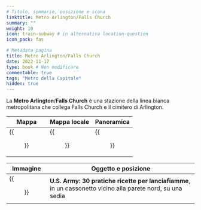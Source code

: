 ```yaml
---
# Titolo, sommario, posizione e icona
linktitle: Metro Arlington/Falls Church
summary: ""
weight: 10
icon: train-subway # in alternativa location-question
icon_pack: fas

# Metadata pagina
title: Metro Arlington/Falls Church
date: 2022-11-17
type: book # Non modificare
commentable: true
tags: "Metro della Capitale"
hidden: true
---
```



<div class="fo3">


La **Metro Arlington**/**Falls Church** è una stazione della linea bianca metropolitana che collega Falls Church e il cimitero di Arlington.

| Mappa | Mappa locale | Panoramica |
| ----- | ------------ | ---------- |
|  {{<figure src="fo3/Arlington_Falls_Church_loc.webp">}} |  {{<figure src="fo3/MA_Falls_Church_loc.webp">}} | {{<figure src="fo3/Arlington_Falls_Church_Metro_interior.webp">}}  |

| Immagine | Oggetto e posizione |
| -------- | ------------------- |
|  {{<figure src="fo3/USArmy_Arlington_Falls.jpg">}} | **U.S. Army: 30 pratiche ricette per lanciafiamme**,  in un cassonetto vicino alla parete nord, su una sedia  |

</div>
